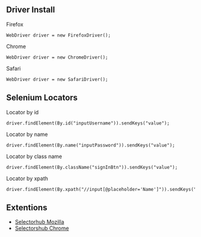 ## Driver Install

Firefox

```
WebDriver driver = new FirefoxDriver();
```

Chrome

```
WebDriver driver = new ChromeDriver();
```

Safari

```
WebDriver driver = new SafariDriver();
```

## Selenium Locators

Locator by id

```
driver.findElement(By.id("inputUsername")).sendKeys("value");
```

Locator by name

```
driver.findElement(By.name("inputPassword")).sendKeys("value");
```

Locator by class name

```
driver.findElement(By.className("signInBtn")).sendKeys("value");
```

Locator by xpath

```
driver.findElement(By.xpath("//input[@placeholder='Name']")).sendKeys("value");
```

## Extentions
* [Selectorhub Mozilla](https://addons.mozilla.org/en-US/firefox/addon/selectorshub/)
* [Selectorshub Chrome](https://chrome.google.com/webstore/detail/selectorshub/ndgimibanhlabgdgjcpbbndiehljcpfh)